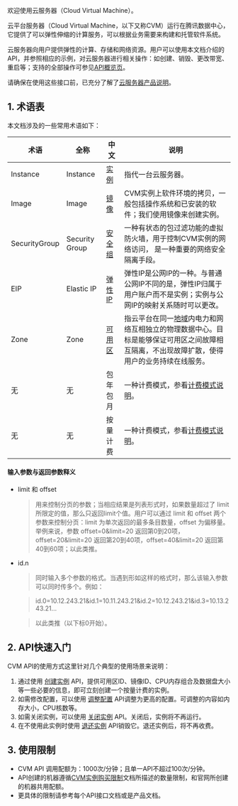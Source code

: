 欢迎使用云服务器（Cloud Virtual Machine）。

云平台服务器（Cloud Virtual Machine，以下又称CVM）运行在腾讯数据中心，它提供了可以弹性伸缩的计算服务，可以根据业务需要来构建和托管软件系统。

云服务器向用户提供弹性的计算、存储和网络资源。用户可以使用本文档介绍的 API，并参照相应的示例，对云服务器进行相关操作：如创建、销毁、更改带宽、重启等；支持的全部操作可参见[API概览页](/doc/api/229/569)。

请确保在使用这些接口前，已充分了解了[云服务器产品说明](/doc/product/213/495)。


## 1. 术语表
本文档涉及的一些常用术语如下：

| 术语 | 全称  | 中文 | 说明 |
|---------|---------|---------|---------|
| Instance | Instance |[实例](/doc/product/213/4939) | 指代一台云服务器。
| Image | Image | [镜像](/doc/product/213/4940) | CVM实例上软件环境的拷贝，一般包括操作系统和已安装的软件；我们使用镜像来创建实例。 |
| SecurityGroup | Security Group | [安全组](/doc/product/213/5221) | 一种有状态的包过滤功能的虚拟防火墙，用于控制CVM实例的网络访问， 是一种重要的网络安全隔离手段。 |
| EIP | Elastic IP | [弹性IP](/doc/product/213/5733) | 弹性IP是公网IP的一种。与普通公网IP不同的是，弹性IP归属于用户账户而不是实例；实例与公网IP的映射关系随时可以更改。 |
| Zone | Zone | [可用区](/doc/product/213/6091) | 指云平台在同一[地域](/doc/product/213/6091)内电力和网络互相独立的物理数据中心。目标是能够保证可用区之间故障相互隔离，不出现故障扩散，使得用户的业务持续在线服务。 |
|无 | 无 | 包年包月 |	一种计费模式，参看[计费模式说明](/doc/product/213/2180#1.-.E5.8C.85.E5.B9.B4.E5.8C.85.E6.9C.88)。|
|无| 无| 按量计费 |	一种计费模式，参看[计费模式说明](/doc/product/213/2180#2.-.E6.8C.89.E9.87.8F.E8.AE.A1.E8.B4.B9)。|

#### 输入参数与返回参数释义
* limit 和 offset

	>用来控制分页的参数；当相应结果是列表形式时，如果数量超过了 limit 所限定的值，那么只返回limit个值。用户可以通过 limit 和 offset 两个参数来控制分页：limit 为单次返回的最多条目数量，offset 为偏移量。
	>举例来说，参数 offset=0&limit=20 返回第0到20项，offset=20&limit=20 返回第20到40项，offset=40&limit=20 返回第40到60项；以此类推。
	
* id.n

	>同时输入多个参数的格式。当遇到形如这样的格式时，那么该输入参数可以同时传多个。例如：
	
	> id.0=10.12.243.21&id.1=10.11.243.21&id.2=10.12.243.21&id.3=10.13.243.21...
	
	> 以此类推（以下标0开始）。


## 2. API快速入门

CVM API的使用方式这里针对几个典型的使用场景来说明：

1. 通过使用 [创建实例](/doc/api/229/1350) API，提供可用区ID、镜像ID、CPU内存组合及数据盘大小等一些必要的信息，即可立刻创建一个按量计费的实例。
2. 如需修改配置，可以使用 [调整配置](/doc/api/229/1344) API调整为更高的配置。可调整的内容如内存大小，CPU核数等。
3. 如需关闭实例，可以使用 [关闭实例](/doc/api/229/1250) API。关闭后，实例将不再运行。
4. 在不使用此实例时使用 [退还实例](/doc/api/229/1347) API销毁它。退还实例后，将不再收费。

## 3. 使用限制 
* CVM API 调用配额为：1000次/分钟；且单一API不超过100次/分钟。
* API创建的机器遵循[CVM实例购买限制](/doc/product/213/2664)文档所描述的数量限制，和官网所创建的机器共用配额。
* 更具体的限制请参考每个API接口文档或是产品文档。



